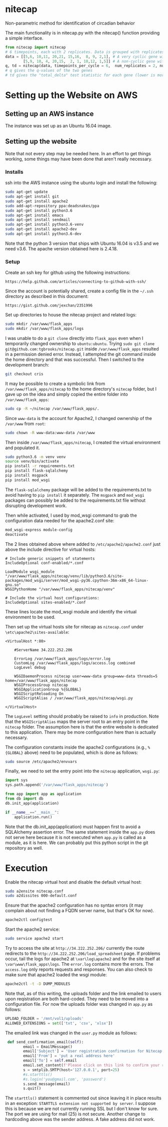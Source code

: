 # nitecap
Non-parametric method for identification of circadian behavior

The main functionality is in nitecap.py with the nitecap() function providing a simple interface.

```python
from nitecap import nitecap
# 6 timepoints, each with 2 replicates. Data is grouped with replicates together and
data = [[5,6, 10,11, 20,21, 15,16,  8, 9, 2,1], # A very cyclic gene with low variance between samples
        [5,9, 10, 4, 20,15,  2, 1, 10,12, 1,5]] # A non-cyclic gene with higher variance between samples
q, td = nitecap(data, timepoints_per_cycle = 6,  num_replicates = 2, num_cycles = 1)
# q gives the q-values of the two genes
# td gives the "total_delta" test statistic for each gene (lower is more cyclic)
```


# Setting up the Website on AWS

## Setting up an AWS instance

The instance was set up as an Ubuntu 16.04 image.


## Setting up the website

Note that not every step may be needed here.  In an effort to get things working, some
things may have been done that aren't really necessary.

### Installs

ssh into the AWS instance using the ubuntu login and install the following:

```bash
sudo apt-get update
sudo apt-get install git
sudo apt-get install apache2
sudo add-apt-repository ppa:deadsnakes/ppa
sudo apt-get install python3.6
sudo apt-get install emacs
sudo apt-get install sendmail
sudo apt-get install python3.6-venv
sudo apt-get install apache2-dev
sudo apt-get install python3.6-dev
```
Note that the python 3 version that ships with Ubuntu 16.04 is v3.5 and we need v3.6.  The apache version obtained
here is 2.4.18.  

### Setup

Create an ssh key for github using the following instructions:
```
https://help.github.com/articles/connecting-to-github-with-ssh/
```
Since the account is potentially shared, create a config file in the `~/.ssh` directory
as described in this document:
```
https://gist.github.com/jexchan/2351996
```
Set up directories to house the nitecap project and related logs:
```bash
sudo mkdir /var/www/flask_apps
sudo mkdir /var/www/flask_apps/logs
```
I was unable to do a `git clone` directly into `flask_apps` even when I temporarily changed ownership
to `ubuntu:ubuntu`.  Trying `sudo git clone git@github.com:tgbrooks/nitecap.git` inside
`/var/www/flask_apps` resulted in a permission denied error.  Instead, I attempted the
git command inside the home directory and that was successful.  Then I switched to the
development branch:
```bash
git checkout cris
```
It may be possible to create a symbolic link from `/var/www/flask_apps/nitecap` to
the home directory's `nitecap` folder, but I gave up on the idea and simply copied
the entire folder into `/var/www/flask_apps`:
```bash
sudo cp -R ~/nitecap /var/www/flask_apps/.
```
Since `www-data` is the account for Apache2, I changed ownership of the `/var/www`
from `root`:
```bash
sudo chown -R www-data:www-data /var/www
``` 
Then inside `/var/www/flask_apps/nitecap`, I created the virtual environment and
populated it.
```bash
sudo python3.6 -m venv venv
source venv/bin/activate
pip install -r requirements.txt
pip install flask-sqlalchemy
pip install msgpack
pip install mod_wsgi
```
The `flask-sqlalchemy` package will be added to the requirements.txt to avoid having to
`pip install` it separately.  The `msgpack` and `mod_wsgi` packages can possibly be
added to the requirements.txt file without disrupting development work.

Then while activated, I used by mod_wsgi command to grab the configuration data
needed for the apache2.conf site:
```bash
mod_wsgi-express module-config
deactivate
```
The 2 lines obtained above where added to `/etc/apache2/apache2.conf` just above
the include directive for virtual hosts:
```
# Include generic snippets of statements
IncludeOptional conf-enabled/*.conf

LoadModule wsgi_module "/var/www/flask_apps/nitecap/venv/lib/python3.6/site-packages/mod_wsgi/server/mod_wsgi-py36.cpython-36m-x86_64-linux-gnu.so"
WSGIPythonHome "/var/www/flask_apps/nitecap/venv"

# Include the virtual host configurations:
IncludeOptional sites-enabled/*.conf
``` 
These lines locate the mod_wsgi module and identify the virtual environment to be used.

Then set up the virtual hosts site for nitecap as `nitecap.conf` under
`\etc\apache2\sites-available`:
```
<VirtualHost *:80>

    #ServerName 34.222.252.206 

    ErrorLog /var/www/flask_apps/logs/error.log
    CustomLog /var/www/flask_apps/logs/access.log combined
    LogLevel debug

    WSGIDaemonProcess nitecap user=www-data group=www-data threads=5 home=/var/www/flask_apps/nitecap
    WSGIProcessGroup nitecap
	WSGIApplicationGroup %{GLOBAL}
	WSGIScriptReloading On
    WSGIScriptAlias / /var/www/flask_apps/nitecap/wsgi.py

</VirtualHost>
```
The `LogLevel` setting should probably be raised to `info` in production.  Note that
the `WSGIScriptAlias` maps the server root to an entry point in the `nitecap` folder.
The assumption here is that the entire website is dedicated to this application.  There
may be more configuration here than is actually necessary.

The configuration constants inside the apache2 configurations (e.g., `%{GLOBAL}`
above) need to be populated, which is done as follows:
```bash
sudo source /etc/apache2/envvars
```
Finally, we need to set the entry point into the `nitecap` application, `wsgi.py`:
```python
import sys
sys.path.append('/var/www/flask_apps/nitecap')

from app import app as application
from db import db
db.init_app(application)

if __name__=="__main__":
    application.run()
```
Note that the db.init_app(application) must happen first to avoid a SQLAlchemy
assertion error.  The same statement inside the `app.py` does not serve here
because it is not executed when `app.py` is called as a module, as it is here.
We can probably put this python script in the git repository as well.

# Execution
Enable the nitecap virtual host and disable the default virtual host:
```bash
sudo a2ensite nitecap.conf
sudo a2dissites 000-default.conf
```
Ensure that the apache2 configuration has no syntax errors (it may complain
about not finding a FQDN server name, but that's OK for now).
```bash
apache2ctl configtest
```
Start the apache2 service:
```bash
sudo service apache2 start
```
Try to access the site at `http://34.222.252.206/` currently the route redirects
to the `http://34.222.252.206/load_spreadsheet` page.  If problems occur, tail the
logs for apache2 at `\var\log\apache2` and for the site itself at
`\var\www\flask_apps\logs`.  The `error.log` contains more the errors.  The
`access.log` only reports requests and responses.  You can also check to make sure that 
apache2 loaded the wsgi module:
```bash
apache2ctl -t -D DUMP_MODULES
```

Note that, as of this writing, the uploads folder and the link emailed to users upon
reqistration are both hard-coded.  They need to be moved into a configuration file.  For
now the uploads folder was changed in `app.py` as follows:

```python
UPLOAD_FOLDER = '/mnt/vol1/uploads'
ALLOWED_EXTENSIONS = set(['txt', 'csv', 'xlsx'])
```
The emailed link was changed in the `user.py` module as follows:
```python
 def send_confirmation_email(self):
        email = EmailMessage()
        email['Subject'] = 'User registration confirmation for Nitecap access'
        email['From'] = 'put a real address here'
        email['To'] = self.email
        email.set_content(f'Please click on this link to confirm your registration. http://34.222.252.206/confirm_user/{self.id}')
        s = smtplib.SMTP(host='127.0.0.1', port=25)
        #s.starttls()
        #s.login('you@gmail.com', 'password')
        s.send_message(email)
        s.quit()
```
The `starttls()` statement is commented out since leaving it in place results in an exception: 
`STARTTLS extension not supported by server`.  I suppose this is because we are not currently running
SSL but I don't know for sure.  The port we are using for mail (25) is not secure.  Another change to
hardcoding above was the sender address.  A fake address did not work.
